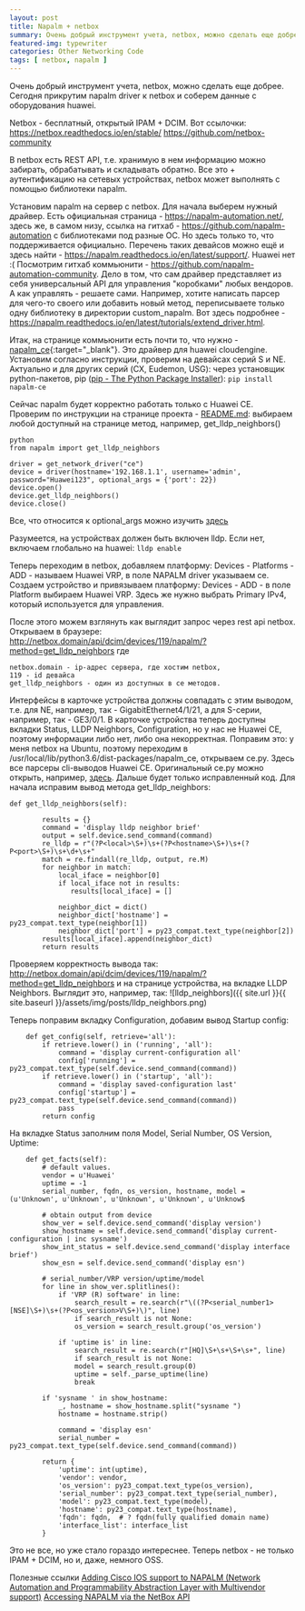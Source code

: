 ```yaml
---
layout: post
title: Napalm + netbox
summary: Очень добрый инструмент учета, netbox, можно сделать еще добрее. Сегодня прикрутим napalm driver к netbox и соберем данные с оборудования huawei.
featured-img: typewriter
categories: Other Networking Code
tags: [ netbox, napalm ]
---
```

Очень добрый инструмент учета, netbox, можно сделать еще добрее. Сегодня прикрутим napalm driver к netbox и соберем данные с оборудования huawei.

Netbox - бесплатный, открытый IPAM + DCIM. Вот ссылочки: https://netbox.readthedocs.io/en/stable/
https://github.com/netbox-community

В netbox есть REST API, т.е. хранимую в нем информацию можно забирать, обрабатывать и складывать обратно. Все это + аутентификацию на сетевых устройствах, netbox может выполнять с помощью библиотеки napalm.

Установим napalm на сервер с netbox.
Для начала выберем нужный драйвер. 
Есть официальная страница - https://napalm-automation.net/, здесь же, в самом низу, ссылка на гитхаб - https://github.com/napalm-automation с библиотеками под разные ОС. Но здесь только то, что поддерживается официально. Перечень таких девайсов можно ещё и здесь найти - https://napalm.readthedocs.io/en/latest/support/. Huawei нет :(
Посмотрим гитхаб коммьюнити - https://github.com/napalm-automation-community. 
Дело в том, что сам драйвер представляет из себя универсальный API для управления "коробками" любых вендоров. А как управлять - решаете сами. Например, хотите написать парсер для чего-то своего или добавить новый метод, переписываете только одну библиотеку в директории custom_napalm. Вот здесь подробнее - https://napalm.readthedocs.io/en/latest/tutorials/extend_driver.html.

Итак, на странице коммьюнити есть почти то, что нужно - [napalm_ce](https://github.com/napalm-automation-community/napalm-ce){:target="_blank"}. Это драйвер для huawei cloudengine. Установим согласно инструкции, проверим на девайсах серий S и NE. Актуально и для других серий (CX, Eudemon, USG):
через установщик python-пакетов, pip ([pip - The Python Package Installer](https://pip.pypa.io/en/stable/)):
`pip install napalm-ce`

Сейчас napalm будет корректно работать только с Huawei CE. Проверим по инструкции на странице проекта -  [README.md](https://github.com/napalm-automation-community/napalm-ce/blob/master/):
выбираем любой доступный на странице метод, например, get_lldp_neighbors()

```
python
from napalm import get_lldp_neighbors

driver = get_network_driver("ce")
device = driver(hostname='192.168.1.1', username='admin', password="Huawei123", optional_args = {'port': 22})
device.open()
device.get_lldp_neighbors()
device.close()
```

Все, что относится к optional_args можно изучить [здесь](https://napalm.readthedocs.io/en/latest/support/#optional-arguments)

Разумеется, на устройствах должен быть включен lldp. Если нет, включаем глобально на huawei:
`lldp enable`

Теперь переходим в netbox, добавляем платформу:
Devices - Platforms - ADD - называем Huawei VRP, в поле NAPALM driver указываем ce.
Создаем устройство и привязываем платформу:
Devices - ADD - в поле Platform выбираем Huawei VRP. Здесь же нужно выбрать Primary IPv4, который используется для управления.

После этого можем взглянуть как выглядит запрос через rest api netbox. Открываем в браузере:
http://netbox.domain/api/dcim/devices/119/napalm/?method=get_lldp_neighbors
где
```
netbox.domain - ip-адрес сервера, где хостим netbox,
119 - id девайса
get_lldp_neighbors - один из доступных в ce методов.
```
Интерфейсы в карточке устройства должны совпадать с этим выводом, т.е. для NE, например, так - GigabitEthernet4/1/21, а для S-серии, например, так - GE3/0/1.
В карточке устройства теперь доступны вкладки Status, LLDP Neighbors, Configuration, но у нас не Huawei CE, поэтому информации либо нет, либо она некорректная. Поправим это:
у меня netbox на Ubuntu, поэтому переходим в /usr/local/lib/python3.6/dist-packages/napalm_ce, открываем ce.py. Здесь все парсеры cli-выводов Huawei CE.
Оригинальный ce.py можно открыть, например, [здесь](https://github.com/napalm-automation-community/napalm-ce/blob/master/napalm_ce/ce.py). Дальше будет только исправленный код.
Для начала исправим вывод метода get_lldp_neighbors:

```
def get_lldp_neighbors(self):

        results = {}
        command = 'display lldp neighbor brief'
        output = self.device.send_command(command)
        re_lldp = r"(?P<local>\S+)\s+(?P<hostname>\S+)\s+(?P<port>\S+)\s+\d+\s+"
        match = re.findall(re_lldp, output, re.M)
        for neighbor in match:
            local_iface = neighbor[0]
            if local_iface not in results:
               results[local_iface] = []
               
            neighbor_dict = dict()
            neighbor_dict['hostname'] = py23_compat.text_type(neighbor[1])
            neighbor_dict['port'] = py23_compat.text_type(neighbor[2])
        results[local_iface].append(neighbor_dict)
        return results
```
Проверяем корректность вывода так:
http://netbox.domain/api/dcim/devices/119/napalm/?method=get_lldp_neighbors и на странице устройства, на вкладке LLDP Neighbors. Выглядит это, например, так:
![lldp_neighbors]({{ site.url }}{{ site.baseurl }}/assets/img/posts/lldp_neighbors.png)

Теперь поправим вкладку Configuration, добавим вывод Startup config:
```
    def get_config(self, retrieve='all'):
        if retrieve.lower() in ('running', 'all'):
            command = 'display current-configuration all'
            config['running'] = py23_compat.text_type(self.device.send_command(command))
        if retrieve.lower() in ('startup', 'all'):
            command = 'display saved-configuration last'
            config['startup'] = py23_compat.text_type(self.device.send_command(command))
            pass
        return config
```

На вкладке Status заполним поля Model, Serial Number, OS Version, Uptime:
```
    def get_facts(self):
        # default values.
        vendor = u'Huawei'
        uptime = -1
        serial_number, fqdn, os_version, hostname, model = (u'Unknown', u'Unknown', u'Unknown', u'Unknown', u'Unknow$

        # obtain output from device
        show_ver = self.device.send_command('display version')
        show_hostname = self.device.send_command('display current-configuration | inc sysname')
        show_int_status = self.device.send_command('display interface brief')
        show_esn = self.device.send_command('display esn')

        # serial_number/VRP version/uptime/model
        for line in show_ver.splitlines():
            if 'VRP (R) software' in line:
                search_result = re.search(r"\((?P<serial_number1>[NSE]\S+)\s+(?P<os_version>V\S+)\)", line)
                if search_result is not None:
                os_version = search_result.group('os_version')

            if 'uptime is' in line:
                search_result = re.search(r"[HQ]\S+\s+\S+\s+", line)
                if search_result is not None:
                model = search_result.group(0)
                uptime = self._parse_uptime(line)
                break

        if 'sysname ' in show_hostname:
            _, hostname = show_hostname.split("sysname ")
            hostname = hostname.strip()

            command = 'display esn'
            serial_number = py23_compat.text_type(self.device.send_command(command))

        return {
            'uptime': int(uptime),
            'vendor': vendor,
            'os_version': py23_compat.text_type(os_version),
            'serial_number': py23_compat.text_type(serial_number),
            'model': py23_compat.text_type(model),
            'hostname': py23_compat.text_type(hostname),
            'fqdn': fqdn,  # ? fqdn(fully qualified domain name)
            'interface_list': interface_list
        }
```

Это не все, но уже стало гораздо интереснее. Теперь netbox - не только IPAM + DCIM, но и, даже, немного OSS.

Полезные ссылки
[Adding Cisco IOS support to NAPALM (Network Automation and Programmability Abstraction Layer with Multivendor support)](https://projectme10.wordpress.com/2015/12/07/adding-cisco-ios-support-to-napalm-network-automation-and-programmability-abstraction-layer-with-multivendor-support/])
[Accessing NAPALM via the NetBox API](https://www.youtube.com/watch?v=ha2kNRiO_Ng&t=389s)
